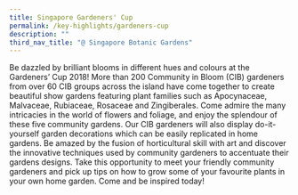 ```yaml
---
title: Singapore Gardeners' Cup
permalink: /key-highlights/gardeners-cup
description: ""
third_nav_title: "@ Singapore Botanic Gardens"
---
```




Be dazzled by brilliant blooms in different hues and colours at the Gardeners’ Cup 2018!
More than 200 Community in Bloom (CIB) gardeners from over 60 CIB groups across the
island have come together to create beautiful show gardens featuring plant families such as
Apocynaceae, Malvaceae, Rubiaceae, Rosaceae and Zingiberales. Come admire the many
intricacies in the world of flowers and foliage, and enjoy the splendour of these five
community gardens.
Our CIB gardeners will also display do-it-yourself garden decorations which can be easily
replicated in home gardens. Be amazed by the fusion of horticultural skill with art and
discover the innovative techniques used by community gardeners to accentuate their
gardens designs.
Take this opportunity to meet your friendly community gardeners and pick up tips on how to
grow some of your favourite plants in your own home garden. Come and be inspired today!
